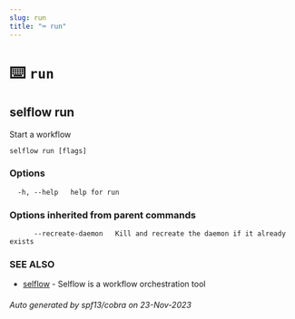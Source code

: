 ```yaml
---
slug: run
title: "⌨ run"
---
```


# ⌨️ `run`

## selflow run

Start a workflow

```
selflow run [flags]
```

### Options

```
  -h, --help   help for run
```

### Options inherited from parent commands

```
      --recreate-daemon   Kill and recreate the daemon if it already exists
```

### SEE ALSO

* [selflow](selflow.md)	 - Selflow is a workflow orchestration tool

###### Auto generated by spf13/cobra on 23-Nov-2023
